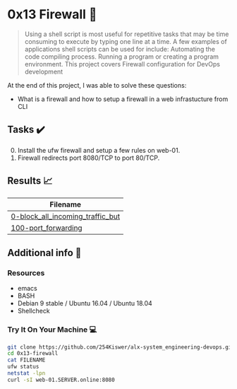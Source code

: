 # 0x13 Firewall :wrench:

> Using a shell script is most useful for repetitive tasks that may be time consuming to execute by typing one line at a time. A few examples of applications shell scripts can be used for include: Automating the code compiling process. Running a program or creating a program environment. This project covers Firewall configuration for DevOps development

At the end of this project, I was able to solve these questions:

* What is a firewall and how to setup a firewall in a web infrastucture from CLI


## Tasks :heavy_check_mark:

0. Install the ufw firewall and setup a few rules on web-01.
1. Firewall redirects port 8080/TCP to port 80/TCP.



## Results :chart_with_upwards_trend:

| Filename |
| ------ |
| [0-block_all_incoming_traffic_but](../0x13-firewall/0-block_all_incoming_traffic_but)|
| [100-port_forwarding](../0x13-firewall/100-port_forwarding)|

## Additional info :construction:
### Resources

- emacs
- BASH
- Debian 9 stable / Ubuntu 16.04 / Ubuntu 18.04 
- Shellcheck


### Try It On Your Machine :computer:
```bash
git clone https://github.com/254Kiswer/alx-system_engineering-devops.git
cd 0x13-firewall
cat FILENAME
ufw status
netstat -lpn
curl -sI web-01.SERVER.online:8080
```

